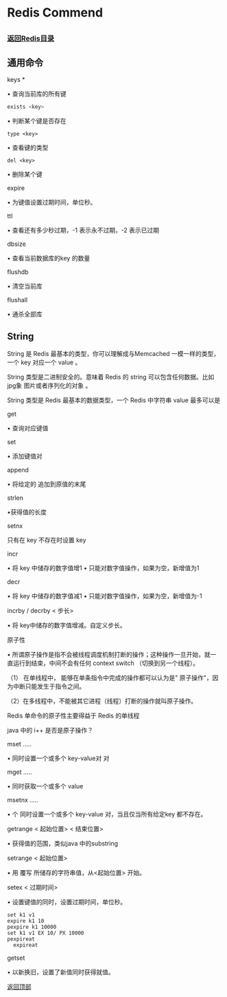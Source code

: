 Redis Commend
====
##
### [返回Redis目录](./RedisDirectory.md)

## 通用命令

keys *

•  查询当前库的所有键

```Bash
exists <key>
```

•  判断某个键是否存在

    type <key>

•  查看键的类型

    del <key>

•  删除某个键

expire <key> <seconds>

•  为键值设置过期时间，单位秒。

ttl <key>

• 查看还有多少秒过期，-1 表示永不过期，-2 表示已过期

dbsize

• 查看当前数据库的key 的数量

flushdb

• 清空当前库

flushall

• 通杀全部库


## String 

String 是 Redis 最基本的类型，你可以理解成与Memcached 一模一样的类型，一个 key 对应一个 value 。

String 类型是二进制安全的。意味着 Redis 的 string 可以包含任何数据。比如 jpg象 图片或者序列化的对象  。

String 类型是 Redis 最基本的数据类型，一个 Redis 中字符串 value 最多可以是

get <key>

•  查询对应键值

set <key> <value>

•  添加键值对

append <key> <value>

•  将给定的<value>  追加到原值的末尾

strlen <key>

•获得值的长度

setnx <key> <value>

只有在 key  不存在时设置 key

incr <key>

•  将 key  中储存的数字值增1
•  只能对数字值操作，如果为空，新增值为1

decr <key>

•  将 key  中储存的数字值减1
•  只能对数字值操作，如果为空，新增值为-1

incrby / decrby <key> < 步长>

•  将 key中储存的数字值增减。自定义步长。


原子性

• 所谓原子操作是指不会被线程调度机制打断的操作；这种操作一旦开始，就一
直运行到结束，中间不会有任何 context switch （切换到另一个线程）。

（1） 在单线程中， 能够在单条指令中完成的操作都可以认为是" 原子操作"，因为中断只能发生于指令之间。

（2）在多线程中，不能被其它进程（线程）打断的操作就叫原子操作。

Redis 单命令的原子性主要得益于 Redis 的单线程

java 中的 i++ 是否是原子操作？


mset <key1> <value1> <key2> <value2> .....

•  同时设置一个或多个 key-value对 对

mget <key1> <key2> <key3> .....

•  同时获取一个或多个 value

msetnx <key1> <value1> <key2> <value2> .....

• 个 同时设置一个或多个 key-value  对，当且仅当所有给定key  都不存在。

getrange <key> < 起始位置> < 结束位置>

•  获得值的范围，类似java 中的substring

setrange <key> < 起始位置> <value>

•  用 <value>  覆写<key>  所储存的字符串值，从<起始位置> 开始。

setex <key> < 过期时间> <value>

•  设置键值的同时，设置过期时间，单位秒。

	set k1 v1
	expire k1 10
	pexpire k1 10000
	set k1 v1 EX 10/ PX 10000
	pexpireat
	  expireat

getset <key> <value>

•  以新换旧，设置了新值同时获得就值。

[返回顶部](#readme)
